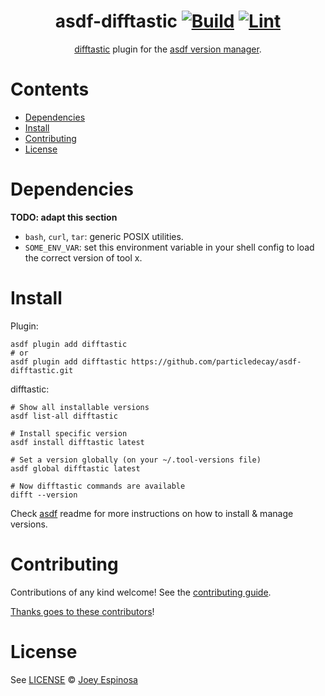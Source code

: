 <div align="center">

# asdf-difftastic [![Build](https://github.com/particledecay/asdf-difftastic/actions/workflows/build.yml/badge.svg)](https://github.com/particledecay/asdf-difftastic/actions/workflows/build.yml) [![Lint](https://github.com/particledecay/asdf-difftastic/actions/workflows/lint.yml/badge.svg)](https://github.com/particledecay/asdf-difftastic/actions/workflows/lint.yml)


[difftastic](http://difftastic.wilfred.me.uk/) plugin for the [asdf version manager](https://asdf-vm.com).

</div>

# Contents

- [Dependencies](#dependencies)
- [Install](#install)
- [Contributing](#contributing)
- [License](#license)

# Dependencies

**TODO: adapt this section**

- `bash`, `curl`, `tar`: generic POSIX utilities.
- `SOME_ENV_VAR`: set this environment variable in your shell config to load the correct version of tool x.

# Install

Plugin:

```shell
asdf plugin add difftastic
# or
asdf plugin add difftastic https://github.com/particledecay/asdf-difftastic.git
```

difftastic:

```shell
# Show all installable versions
asdf list-all difftastic

# Install specific version
asdf install difftastic latest

# Set a version globally (on your ~/.tool-versions file)
asdf global difftastic latest

# Now difftastic commands are available
difft --version
```

Check [asdf](https://github.com/asdf-vm/asdf) readme for more instructions on how to
install & manage versions.

# Contributing

Contributions of any kind welcome! See the [contributing guide](contributing.md).

[Thanks goes to these contributors](https://github.com/particledecay/asdf-difftastic/graphs/contributors)!

# License

See [LICENSE](LICENSE) © [Joey Espinosa](https://github.com/particledecay/)
